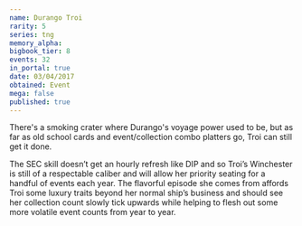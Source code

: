 ```yaml
---
name: Durango Troi
rarity: 5
series: tng
memory_alpha:
bigbook_tier: 8
events: 32
in_portal: true
date: 03/04/2017
obtained: Event
mega: false
published: true
---
```


There's a smoking crater where Durango's voyage power used to be, but as far as old school cards and event/collection combo platters go, Troi can still get it done.

The SEC skill doesn’t get an hourly refresh like DIP and so Troi’s Winchester is still of a respectable caliber and will allow her priority seating for a handful of events each year. The flavorful episode she comes from affords Troi some luxury traits beyond her normal ship’s business and should see her collection count slowly tick upwards while helping to flesh out some more volatile event counts from year to year.
